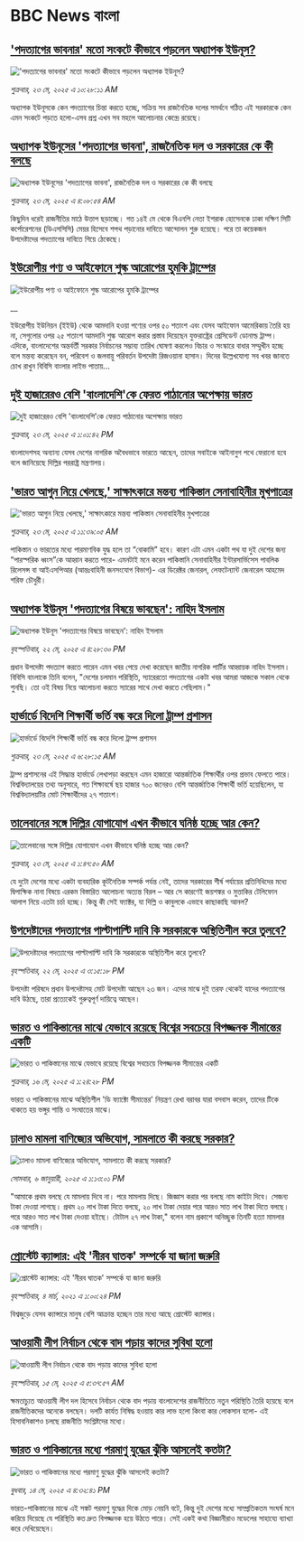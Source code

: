 # BBC News বাংলা## ['পদত্যাগের ভাবনার' মতো সংকটে কীভাবে পড়লেন অধ্যাপক ইউনূস?](https://www.bbc.com/bengali/articles/c9dqgz316d9o?at_campaign=githubrss)!['পদত্যাগের ভাবনার' মতো সংকটে কীভাবে পড়লেন অধ্যাপক ইউনূস?](https://ichef.bbci.co.uk/ace/standard/240/cpsprodpb/e7ee/live/9da0f250-37be-11f0-9e4d-b7a43daeff47.jpg)_শুক্রবার, ২৩ মে, ২০২৫ এ ১০:২৮:১১ AM_অধ্যাপক ইউনূসকে কেন পদত্যাগের চিন্তা করতে হচ্ছে, সক্রিয় সব রাজনৈতিক দলের সমর্থনে গঠিত এই সরকারকে কেন এমন সংকটে পড়তে হলো-এসব প্রশ্ন এখন সব মহলে আলোচনার কেন্দ্রে রয়েছে।## [অধ্যাপক ইউনূসের 'পদত্যাগের ভাবনা', রাজনৈতিক দল ও সরকারের কে কী বলছে](https://www.bbc.com/bengali/articles/cwy3q22xegpo?at_campaign=githubrss)![অধ্যাপক ইউনূসের 'পদত্যাগের ভাবনা', রাজনৈতিক দল ও সরকারের কে কী বলছে](https://ichef.bbci.co.uk/ace/standard/240/cpsprodpb/66a4/live/26a95d40-37b4-11f0-8519-3b5a01ebe413.jpg)_শুক্রবার, ২৩ মে, ২০২৫ এ ৪:০৮:৫৪ AM_কিছুদিন ধরেই রাজনীতির মাঠে উত্তাপ ছড়াচ্ছে। গত ১৪ই মে থেকে বিএনপি নেতা ইশরাক হোসেনকে ঢাকা দক্ষিণ সিটি কর্পোরেশনের (ডিএসসিসি) মেয়র হিসেবে শপথ পড়ানোর দাবিতে  আন্দোলন শুরু হয়েছে। পরে তা কয়েকজন উপদেষ্টাদের পদত্যাগের দাবিতে গিয়ে ঠেকেছে।## [ইউরোপীয় পণ্য ও আইফোনে শুল্ক আরোপের হুমকি ট্রাম্পের](https://www.bbc.co.uk/bengali/live/c706rdww0kyt?at_campaign=githubrss)![ইউরোপীয় পণ্য ও আইফোনে শুল্ক আরোপের হুমকি ট্রাম্পের](https://ichef.bbci.co.uk/ace/standard/240/cpsprodpb/8d0d/live/527a2bc0-37d7-11f0-8947-7d6241f9fce9.jpg)__ইউরোপীয় ইউনিয়ন (ইইউ) থেকে আমদানি হওয়া পণ্যের ওপর ৫০ শতাংশ এবং যেসব আইফোন আমেরিকায় তৈরি হয় না, সেগুলোর ওপর ২৫ শতাংশ আমদানি শুল্ক আরোপ করার প্রস্তাব দিয়েছেন যুক্তরাষ্ট্রের প্রেসিডেন্ট ডোনাল্ড ট্রাম্প। এদিকে, বাংলাদেশের অন্তর্বর্তী সরকার নির্বাচনের সম্ভাব্য তারিখ ঘোষণা করলেও বিচার ও সংস্কারে বাধার সম্মুখীন হচ্ছে বলে মন্তব্য করেছেন বন, পরিবেশ ও জলবায়ু পরিবর্তন উপদেষ্টা রিজওয়ানা হাসান। দিনের উল্লেখযোগ্য সব খবর জানতে চোখ রাখুন বিবিসি বাংলার লাইভ পাতায়...## [দুই হাজারেরও বেশি 'বাংলাদেশি'কে ফেরত পাঠানোর অপেক্ষায় ভারত](https://www.bbc.com/bengali/articles/cg715lme8p4o?at_campaign=githubrss)![দুই হাজারেরও বেশি 'বাংলাদেশি'কে ফেরত পাঠানোর অপেক্ষায় ভারত](https://ichef.bbci.co.uk/ace/standard/240/cpsprodpb/1453/live/3888fb10-37cd-11f0-96c3-cf669419a2b0.jpg)_শুক্রবার, ২৩ মে, ২০২৫ এ ১:০১:৪২ PM_বাংলাদেশসহ অন্যান্য যেসব দেশের নাগরিক অবৈধভাবে ভারতে আছেন, তাদের সবাইকে আইনানুগ পথে ফেরানো হবে বলে জানিয়েছে দিল্লির পররাষ্ট্র মন্ত্রণালয়।## ['ভারত আগুন নিয়ে খেলছে,' সাক্ষাৎকারে মন্তব্য পাকিস্তান সেনাবাহিনীর মুখপাত্রের](https://www.bbc.com/bengali/articles/c87j3p9jw32o?at_campaign=githubrss)!['ভারত আগুন নিয়ে খেলছে,' সাক্ষাৎকারে মন্তব্য পাকিস্তান সেনাবাহিনীর মুখপাত্রের](https://ichef.bbci.co.uk/ace/standard/240/cpsprodpb/7834/live/7e1efd60-36eb-11f0-96c3-cf669419a2b0.jpg)_শুক্রবার, ২৩ মে, ২০২৫ এ ১১:৩৯:০৫ AM_পাকিস্তান ও ভারতের মধ্যে পারমাণবিক যুদ্ধ হলে তা “বোকামি” হবে। কারণ এটা এমন একটা পথ যা দুই দেশের জন্য “পারস্পরিক ধ্বংস”কে আহ্বান করতে পারে- এমনটাই মনে করেন পাকিস্তানি সেনাবাহিনীর ইন্টারসার্ভিসেস পাবলিক রিলেসন্স বা আইএসপিআর (আন্তঃবাহিনী জনসংযোগ বিভাগ)- এর ডিরেক্টর জেনারল, লেফটেন্যান্ট জেনারেল আহমেদ শরিফ চৌধুরী।## [অধ্যাপক ইউনূস 'পদত্যাগের বিষয়ে ভাবছেন': নাহিদ ইসলাম](https://www.bbc.com/bengali/articles/c3rp9v1envyo?at_campaign=githubrss)![অধ্যাপক ইউনূস 'পদত্যাগের বিষয়ে ভাবছেন': নাহিদ ইসলাম](https://ichef.bbci.co.uk/ace/standard/240/cpsprodpb/54a4/live/15880d30-3729-11f0-8947-7d6241f9fce9.jpg)_বৃহস্পতিবার, ২২ মে, ২০২৫ এ ৪:২৮:৩০ PM_প্রধান উপদেষ্টা পদত্যাগ করতে পারেন এমন খবর পেয়ে দেখা করেছেন জাতীয় নাগরিক পার্টির আহ্বায়ক নাহিদ  ইসলাম। বিবিসি বাংলাকে তিনি বলেন, "দেশের চলমান পরিস্থিতি, স্যারেরতো পদত্যাগের একটা খবর আমরা আজকে সকাল থেকে শুনছি। তো ওই বিষয় নিয়ে আলোচনা করতে স্যারের সাথে দেখা করতে গেছিলাম।"## [হার্ভার্ডে বিদেশি শিক্ষার্থী ভর্তি বন্ধ করে দিলো ট্রাম্প প্রশাসন](https://www.bbc.com/bengali/articles/ce3v7494yr9o?at_campaign=githubrss)![হার্ভার্ডে বিদেশি শিক্ষার্থী ভর্তি বন্ধ করে দিলো ট্রাম্প প্রশাসন](https://ichef.bbci.co.uk/ace/standard/240/cpsprodpb/174e/live/0a8f4f90-379e-11f0-aa27-77cad8cc4309.jpg)_শুক্রবার, ২৩ মে, ২০২৫ এ ৬:২৮:১৫ AM_ট্রাম্প প্রশাসনের এই সিদ্ধান্ত হার্ভার্ডে লেখাপড়া করছেন এমন হাজারো আন্তর্জাতিক শিক্ষার্থীর ওপর প্রভাব ফেলতে পারে। বিশ্ববিদ্যালয়ের তথ্য অনুসারে, গত শিক্ষাবর্ষে ছয় হাজার ৭০০ জনেরও বেশি আন্তর্জাতিক শিক্ষার্থী ভর্তি হয়েছিলেন, যা বিশ্ববিদ্যালয়টির মোট শিক্ষার্থীদের ২৭ শতাংশ।## [তালেবানের সঙ্গে দিল্লির যোগাযোগ এখন কীভাবে ঘনিষ্ঠ হচ্ছে আর কেন?](https://www.bbc.com/bengali/articles/clyrr5867p0o?at_campaign=githubrss)![তালেবানের সঙ্গে দিল্লির যোগাযোগ এখন কীভাবে ঘনিষ্ঠ হচ্ছে আর কেন?](https://ichef.bbci.co.uk/ace/standard/240/cpsprodpb/84ed/live/43c8e5f0-377b-11f0-826b-81235261aa95.jpg)_শুক্রবার, ২৩ মে, ২০২৫ এ ১:৪৭:৫০ AM_যে দুটো দেশের মধ্যে একটা ব্যবহারিক কূটনৈতিক সম্পর্ক পর্যন্ত নেই, তাদের সরকারের শীর্ষ পর্যায়ের প্রতিনিধিদের মধ্যে দ্বিপাক্ষিক নানা বিষয়ে এরকম বিস্তারিত আলোচনা অত্যন্ত বিরল – আর সে কারণেই জয়শঙ্কর ও মুত্তাকির টেলিফোন আলাপ নিয়ে এতটা চর্চা হচ্ছে। কিন্তু কী সেই ফ্যাক্টর, যা দিল্লি ও কাবুলকে এভাবে কাছাকাছি আনল?## [উপদেষ্টাদের পদত্যাগের পাল্টাপাল্টি দাবি কি সরকারকে অস্থিতিশীল করে তুলবে?](https://www.bbc.com/bengali/articles/cqxe29p1v3zo?at_campaign=githubrss)![উপদেষ্টাদের পদত্যাগের পাল্টাপাল্টি দাবি কি সরকারকে অস্থিতিশীল করে তুলবে?](https://ichef.bbci.co.uk/ace/standard/240/cpsprodpb/621c/live/989ca7e0-36fb-11f0-96c3-cf669419a2b0.png)_বৃহস্পতিবার, ২২ মে, ২০২৫ এ ৩:১৫:১৮ PM_উপদেষ্টা পরিষদে প্রধান উপদেষ্টাসহ মোট উপদেষ্টা আছেন ২৩ জন। এদের মাঝে দুই তরফ থেকেই যাদের পদত্যাগের দাবি উঠছে, তারা প্রত্যেকেই গুরুত্বপূর্ণ দায়িত্বে আছেন।## [ভারত ও পাকিস্তানের মাঝে যেভাবে রয়েছে বিশ্বের সবচেয়ে বিপজ্জনক সীমান্তের একটি](https://www.bbc.com/bengali/articles/c93lq5w5323o?at_campaign=githubrss)![ভারত ও পাকিস্তানের মাঝে যেভাবে রয়েছে বিশ্বের সবচেয়ে বিপজ্জনক সীমান্তের একটি](https://ichef.bbci.co.uk/ace/standard/240/cpsprodpb/ae43/live/cba263e0-3238-11f0-96c3-cf669419a2b0.jpg)_শুক্রবার, ১৬ মে, ২০২৫ এ ১:২৪:২৮ PM_ভারত ও পাকিস্তানের মাঝে অস্থিতিশীল 'ডি ফ্যাক্টো সীমান্তের' নিয়ন্ত্রণ রেখা বরাবর যারা বসবাস করেন, তাদের টিকে থাকতে হয় ভঙ্গুর শান্তি ও সংঘাতের মাঝে।## [ঢালাও মামলা বাণিজ্যের অভিযোগ, সামলাতে কী করছে সরকার?](https://www.bbc.com/bengali/articles/cz6l552xl72o?at_campaign=githubrss)![ঢালাও মামলা বাণিজ্যের অভিযোগ, সামলাতে কী করছে সরকার?](https://ichef.bbci.co.uk/ace/standard/240/cpsprodpb/46cd/live/53c206f0-cc1c-11ef-94cb-5f844ceb9e30.jpg)_সোমবার, ৬ জানুয়ারী, ২০২৫ এ ১:১৩:০১ PM_"আমাকে প্রথম বলছে যে মামলায় দিবে না। পরে মামলায় দিছে। জিজ্ঞাস করার পর বলছে নাম কাইটা দিবে। সেজন্য টাকা দেওয়া লাগছে। প্রথম ২০ লাখ টাকা দিতে বলছে, ২০ লাখ টাকা দেয়ার পরে আরও সাত লাখ টাকা দিতে বলছে। পরে আরও সাত লাখ টাকা দেওয়া হইছে। টোটাল ২৭ লাখ টাকা," বলেন নাম প্রকাশে অনিচ্ছুক তিনটি হত্যা মামলার এক আসামি।## [প্রোস্টেট ক্যান্সার: এই 'নীরব ঘাতক' সম্পর্কে যা জানা জরুরি](https://www.bbc.com/bengali/news-56278122?at_campaign=githubrss)![প্রোস্টেট ক্যান্সার: এই 'নীরব ঘাতক' সম্পর্কে যা জানা জরুরি](https://ichef.bbci.co.uk/ace/standard/240/cpsprodpb/CC99/production/_117377325_mediaitem117377324.jpg)_বৃহস্পতিবার, ৪ মার্চ, ২০২১ এ ১:০০:২৪ PM_বিশ্বজুড়ে যেসব ক্যান্সারে মানুষ বেশি আক্রান্ত হচ্ছেন তার মধ্যে আছে প্রোস্টেট ক্যান্সার।## [আওয়ামী লীগ নির্বাচন থেকে বাদ পড়ায় কাদের সুবিধা হলো](https://www.bbc.com/bengali/articles/cdxk9181n5go?at_campaign=githubrss)![আওয়ামী লীগ নির্বাচন থেকে বাদ পড়ায় কাদের সুবিধা হলো](https://ichef.bbci.co.uk/ace/standard/240/cpsprodpb/3f78/live/0eccb5a0-3110-11f0-8947-7d6241f9fce9.jpg)_বৃহস্পতিবার, ১৫ মে, ২০২৫ এ ৫:৩৭:৫৭ AM_ক্ষমতাচ্যুত আওয়ামী লীগ দল হিসেবে নির্বাচন থেকে বাদ পড়ায় বাংলাদেশের রাজনীতিতে নতুন পরিস্থিতি তৈরি হয়েছে বলে রাজনীতিকদের অনেকে বলছেন। দলটি কার্যত নিষিদ্ধ হওয়ায় কার লাভ হলো কিংবা কার লোকসান হলো- এই হিসাবনিকাশও চলছে রাজনীতি সংশ্লিষ্টদের মধ্যে।## [ভারত ও পাকিস্তানের মধ্যে পরমাণু যুদ্ধের ঝুঁকি আসলেই কতটা?](https://www.bbc.com/bengali/articles/c2lkdrk84n1o?at_campaign=githubrss)![ভারত ও পাকিস্তানের মধ্যে পরমাণু যুদ্ধের ঝুঁকি আসলেই কতটা?](https://ichef.bbci.co.uk/ace/standard/240/cpsprodpb/a572/live/1928c140-309f-11f0-8947-7d6241f9fce9.jpg)_বুধবার, ১৪ মে, ২০২৫ এ ৪:৩২:৪১ PM_ভারত-পাকিস্তানের মাঝে এই সঙ্কট পরমাণু যুদ্ধের দিকে মোড় নেয়নি বটে, কিন্তু দুই দেশের মধ্যে সাম্প্রতিকতম সংঘর্ষ মনে করিয়ে দিয়েছে যে পরিস্থিতি কত দ্রুত বিপজ্জনক হয়ে উঠতে পারে।
সেই একই কথা বিজ্ঞানীরাও মডেলের সাহায্যে ব্যাখ্যা করে দেখিয়েছেন।